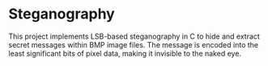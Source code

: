 # Steganography
This project implements LSB-based steganography in C to hide and extract secret messages within BMP image files. The message is encoded into the least significant bits of pixel data, making it invisible to the naked eye.
